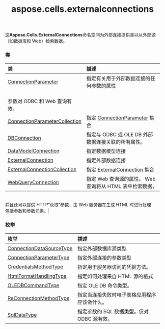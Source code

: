 ﻿---
title: aspose.cells.externalconnections
second_title: Aspose.Cells for Python via .NET API 参考资料
description:
type: docs
weight: 10
url: /zh/python-net/aspose.cells.externalconnections/
is_root: false
---
这**Aspose.Cells.ExternalConnections**命名空间为外部连接提供类以从外部源（如数据库和 Web）检索数据。

### 类
|类|描述|
| :- | :- |
| [ConnectionParameter](/cells/zh/python-net/aspose.cells.externalconnections/connectionparameter) |指定有关用于外部数据连接的任何参数的属性<br/>参数对 ODBC 和 Web 查询有效。|
| [ConnectionParameterCollection](/cells/zh/python-net/aspose.cells.externalconnections/connectionparametercollection) |指定 [ConnectionParameter](/cells/zh/python-net/aspose.cells.externalconnections/connectionparameter) 集合|
| [DBConnection](/cells/zh/python-net/aspose.cells.externalconnections/dbconnection) |指定与 ODBC 或 OLE DB 外部数据连接关联的所有属性。|
| [DataModelConnection](/cells/zh/python-net/aspose.cells.externalconnections/datamodelconnection) |指定数据模型连接|
| [ExternalConnection](/cells/zh/python-net/aspose.cells.externalconnections/externalconnection) |指定外部数据连接|
| [ExternalConnectionCollection](/cells/zh/python-net/aspose.cells.externalconnections/externalconnectioncollection) |指定 [ExternalConnection](/cells/zh/python-net/aspose.cells.externalconnections/externalconnection) 集合|
| [WebQueryConnection](/cells/zh/python-net/aspose.cells.externalconnections/webqueryconnection) |指定 Web 查询源的属性。 Web 查询将从 HTML 表中检索数据，<br/>并且还可以提供 HTTP“获取”参数，由 Web 服务器在生成 HTML 时进行处理<br/>包括参数和参数元素。|


### 枚举
|枚举|描述|
| :- | :- |
| [ConnectionDataSourceType](/cells/zh/python-net/aspose.cells.externalconnections/connectiondatasourcetype) |指定外部数据库源类型|
| [ConnectionParameterType](/cells/zh/python-net/aspose.cells.externalconnections/connectionparametertype) |指定外部连接的参数类型|
| [CredentialsMethodType](/cells/zh/python-net/aspose.cells.externalconnections/credentialsmethodtype) |指定用于服务器访问的凭据方法。|
| [HtmlFormatHandlingType](/cells/zh/python-net/aspose.cells.externalconnections/htmlformathandlingtype) |指定如何处理来自 HTML 源的格式|
| [OLEDBCommandType](/cells/zh/python-net/aspose.cells.externalconnections/oledbcommandtype) |指定 OLE DB 命令类型。|
| [ReConnectionMethodType](/cells/zh/python-net/aspose.cells.externalconnections/reconnectionmethodtype) |指定当连接失败时电子表格应用程序应该做什么。|
| [SqlDataType](/cells/zh/python-net/aspose.cells.externalconnections/sqldatatype) |指定参数的 SQL 数据类型。仅对 ODBC 源有效。|


